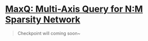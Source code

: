 # [MaxQ: Multi-Axis Query for N:M Sparsity Network](https://arxiv.org/abs/2312.07061)

> Checkpoint will coming soon~